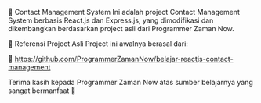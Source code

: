 📇 Contact Management System
Ini adalah project Contact Management System berbasis React.js dan Express.js, yang dimodifikasi dan dikembangkan berdasarkan project asli dari Programmer Zaman Now.

🔗 Referensi Project Asli
Project ini awalnya berasal dari:

📌 https://github.com/ProgrammerZamanNow/belajar-reactjs-contact-management

Terima kasih kepada Programmer Zaman Now atas sumber belajarnya yang sangat bermanfaat 🙏


